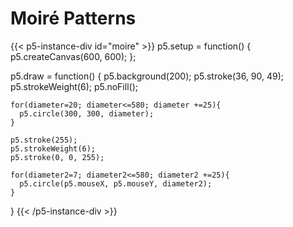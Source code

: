 # Moiré Patterns

{{< p5-instance-div id="moire" >}}
  p5.setup = function() {
    p5.createCanvas(600, 600);
  };

  p5.draw = function() {
    p5.background(200);
    p5.stroke(36, 90, 49);
    p5.strokeWeight(6);
    p5.noFill();

    for(diameter=20; diameter<=580; diameter +=25){
      p5.circle(300, 300, diameter);
    }

    p5.stroke(255);
    p5.strokeWeight(6);
    p5.stroke(0, 0, 255);

    for(diameter2=7; diameter2<=580; diameter2 +=25){
      p5.circle(p5.mouseX, p5.mouseY, diameter2);
    }
  }
{{< /p5-instance-div >}}